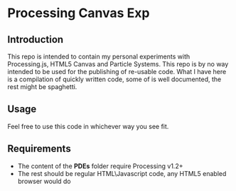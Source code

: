 <h1>Processing Canvas Exp</h1>
<h2>Introduction</h2>
This repo is intended to contain my personal experiments with Processing.js, HTML5 Canvas and Particle Systems. This repo is by no way intended to be used for the publishing of re-usable code. What I have here is a compilation of
quickly written code, some of is well documented, the rest might be spaghetti.

<h2>Usage</h2>
Feel free to use this code in whichever way you see fit.

<h2>Requirements</h2>
<ul>
  <li>The content of the <b>PDEs</b> folder require Processing v1.2+</li>
  <li>The rest should be regular HTML\Javascript code, any HTML5 enabled browser would do</li>
</ul>